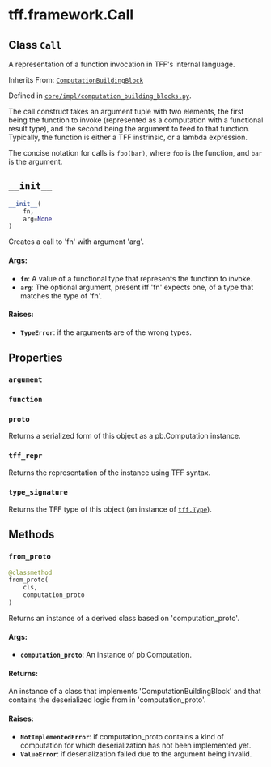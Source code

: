 <div itemscope itemtype="http://developers.google.com/ReferenceObject">
<meta itemprop="name" content="tff.framework.Call" />
<meta itemprop="path" content="Stable" />
<meta itemprop="property" content="argument"/>
<meta itemprop="property" content="function"/>
<meta itemprop="property" content="proto"/>
<meta itemprop="property" content="tff_repr"/>
<meta itemprop="property" content="type_signature"/>
<meta itemprop="property" content="__init__"/>
<meta itemprop="property" content="from_proto"/>
</div>

# tff.framework.Call

## Class `Call`

A representation of a function invocation in TFF's internal language.

Inherits From:
[`ComputationBuildingBlock`](../../tff/framework/ComputationBuildingBlock.md)

Defined in
[`core/impl/computation_building_blocks.py`](http://github.com/tensorflow/federated/tree/master/tensorflow_federated/python/core/impl/computation_building_blocks.py).

<!-- Placeholder for "Used in" -->

The call construct takes an argument tuple with two elements, the first being
the function to invoke (represented as a computation with a functional result
type), and the second being the argument to feed to that function. Typically,
the function is either a TFF instrinsic, or a lambda expression.

The concise notation for calls is `foo(bar)`, where `foo` is the function, and
`bar` is the argument.

<h2 id="__init__"><code>__init__</code></h2>

```python
__init__(
    fn,
    arg=None
)
```

Creates a call to 'fn' with argument 'arg'.

#### Args:

*   <b>`fn`</b>: A value of a functional type that represents the function to
    invoke.
*   <b>`arg`</b>: The optional argument, present iff 'fn' expects one, of a type
    that matches the type of 'fn'.

#### Raises:

*   <b>`TypeError`</b>: if the arguments are of the wrong types.

## Properties

<h3 id="argument"><code>argument</code></h3>

<h3 id="function"><code>function</code></h3>

<h3 id="proto"><code>proto</code></h3>

Returns a serialized form of this object as a pb.Computation instance.

<h3 id="tff_repr"><code>tff_repr</code></h3>

Returns the representation of the instance using TFF syntax.

<h3 id="type_signature"><code>type_signature</code></h3>

Returns the TFF type of this object (an instance of
<a href="../../tff/Type.md"><code>tff.Type</code></a>).

## Methods

<h3 id="from_proto"><code>from_proto</code></h3>

```python
@classmethod
from_proto(
    cls,
    computation_proto
)
```

Returns an instance of a derived class based on 'computation_proto'.

#### Args:

*   <b>`computation_proto`</b>: An instance of pb.Computation.

#### Returns:

An instance of a class that implements 'ComputationBuildingBlock' and that
contains the deserialized logic from in 'computation_proto'.

#### Raises:

*   <b>`NotImplementedError`</b>: if computation_proto contains a kind of
    computation for which deserialization has not been implemented yet.
*   <b>`ValueError`</b>: if deserialization failed due to the argument being
    invalid.
